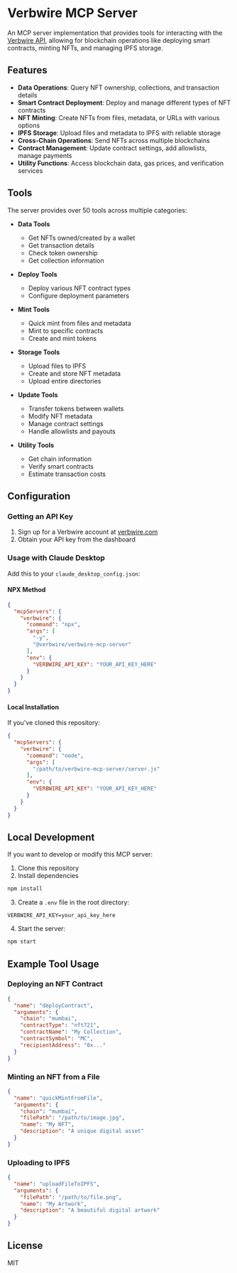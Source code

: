 # Verbwire MCP Server

An MCP server implementation that provides tools for interacting with the [Verbwire API](https://docs.verbwire.com/), allowing for blockchain operations like deploying smart contracts, minting NFTs, and managing IPFS storage.

## Features

* **Data Operations**: Query NFT ownership, collections, and transaction details
* **Smart Contract Deployment**: Deploy and manage different types of NFT contracts
* **NFT Minting**: Create NFTs from files, metadata, or URLs with various options
* **IPFS Storage**: Upload files and metadata to IPFS with reliable storage
* **Cross-Chain Operations**: Send NFTs across multiple blockchains
* **Contract Management**: Update contract settings, add allowlists, manage payments
* **Utility Functions**: Access blockchain data, gas prices, and verification services

## Tools

The server provides over 50 tools across multiple categories:

* **Data Tools**
  * Get NFTs owned/created by a wallet
  * Get transaction details
  * Check token ownership
  * Get collection information
  
* **Deploy Tools**
  * Deploy various NFT contract types
  * Configure deployment parameters
  
* **Mint Tools**
  * Quick mint from files and metadata
  * Mint to specific contracts
  * Create and mint tokens
  
* **Storage Tools**
  * Upload files to IPFS
  * Create and store NFT metadata
  * Upload entire directories
  
* **Update Tools**
  * Transfer tokens between wallets
  * Modify NFT metadata
  * Manage contract settings
  * Handle allowlists and payouts
  
* **Utility Tools**
  * Get chain information
  * Verify smart contracts
  * Estimate transaction costs

## Configuration

### Getting an API Key

1. Sign up for a Verbwire account at [verbwire.com](https://www.verbwire.com/)
2. Obtain your API key from the dashboard

### Usage with Claude Desktop

Add this to your `claude_desktop_config.json`:

#### NPX Method

```json
{
  "mcpServers": {
    "verbwire": {
      "command": "npx",
      "args": [
        "-y",
        "@verbwire/verbwire-mcp-server"
      ],
      "env": {
        "VERBWIRE_API_KEY": "YOUR_API_KEY_HERE"
      }
    }
  }
}
```

#### Local Installation

If you've cloned this repository:

```json
{
  "mcpServers": {
    "verbwire": {
      "command": "node",
      "args": [
        "/path/to/verbwire-mcp-server/server.js"
      ],
      "env": {
        "VERBWIRE_API_KEY": "YOUR_API_KEY_HERE"
      }
    }
  }
}
```

## Local Development

If you want to develop or modify this MCP server:

1. Clone this repository
2. Install dependencies

```bash
npm install
```

3. Create a `.env` file in the root directory:

```
VERBWIRE_API_KEY=your_api_key_here
```

4. Start the server:

```bash
npm start
```

## Example Tool Usage

### Deploying an NFT Contract

```json
{
  "name": "deployContract",
  "arguments": {
    "chain": "mumbai",
    "contractType": "nft721",
    "contractName": "My Collection",
    "contractSymbol": "MC",
    "recipientAddress": "0x..."
  }
}
```

### Minting an NFT from a File

```json
{
  "name": "quickMintFromFile",
  "arguments": {
    "chain": "mumbai",
    "filePath": "/path/to/image.jpg",
    "name": "My NFT",
    "description": "A unique digital asset"
  }
}
```

### Uploading to IPFS

```json
{
  "name": "uploadFileToIPFS",
  "arguments": {
    "filePath": "/path/to/file.png",
    "name": "My Artwork",
    "description": "A beautiful digital artwork"
  }
}
```

## License

MIT 